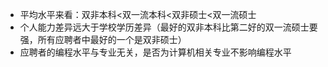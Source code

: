 - 平均水平来看：双非本科<双一流本科<双非硕士<双一流硕士
- 个人能力差异远大于学校学历差异（最好的双非本科比第二好的双一流硕士要强，所有应聘者中最好的一个是双非硕士）
- 应聘者的编程水平与专业无关，是否为计算机相关专业不影响编程水平